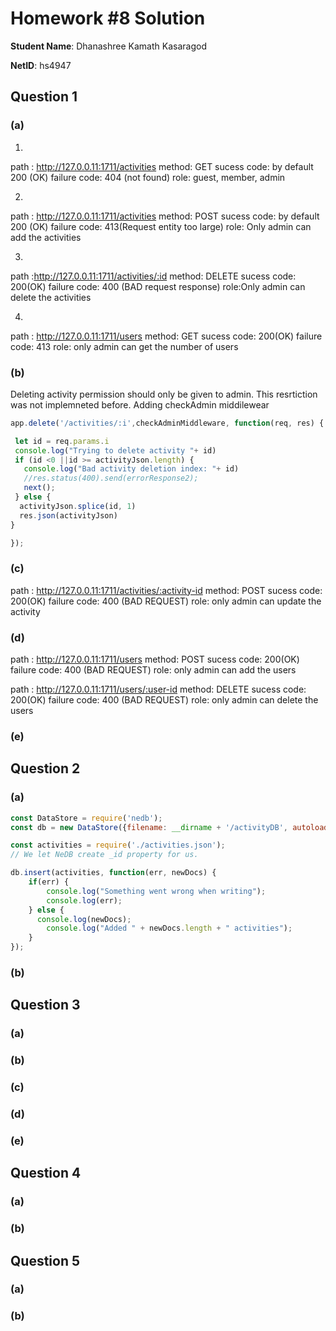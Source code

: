 # Homework #8 Solution
**Student Name**:  Dhanashree Kamath Kasaragod

**NetID**: hs4947

## Question 1
### (a)
1.
path : http://127.0.0.11:1711/activities
method: GET
sucess code: by default 200 (OK)
failure code: 404 (not found)
role: guest, member, admin

2.
path : http://127.0.0.11:1711/activities
method: POST
sucess code: by default 200 (OK)
failure code: 413(Request entity too large)
role: Only admin can add the activities

3.
path :http://127.0.0.11:1711/activities/:id
method: DELETE
sucess code: 200(OK)
failure code: 400 (BAD request response)
role:Only admin can delete the activities

4.
path : http://127.0.0.11:1711/users
method: GET
sucess code: 200(OK)
failure code: 413
role: only admin can get the number of users

### (b)
Deleting activity permission should only be given to admin. This resrtiction was not implemneted before.
Adding checkAdmin middilewear
``` clubServer.js
app.delete('/activities/:i',checkAdminMiddleware, function(req, res) {

 let id = req.params.i
 console.log("Trying to delete activity "+ id)
 if (id <0 ||id >= activityJson.length) {
   console.log("Bad activity deletion index: "+ id)
   //res.status(400).send(errorResponse2);
   next();
 } else {
  activityJson.splice(id, 1)
  res.json(activityJson)
}

});
```
### (c)
path : http://127.0.0.11:1711/activities/:activity-id
method: POST
sucess code: 200(OK)
failure code: 400 (BAD REQUEST)
role: only admin can update the activity

### (d)
path : http://127.0.0.11:1711/users
method: POST
sucess code: 200(OK)
failure code: 400 (BAD REQUEST)
role: only admin can add the users

path : http://127.0.0.11:1711/users/:user-id
method: DELETE
sucess code: 200(OK)
failure code: 400 (BAD REQUEST)
role: only admin can delete the users

### (e)

## Question 2 

### (a)
```activityDB.js
const DataStore = require('nedb');
const db = new DataStore({filename: __dirname + '/activityDB', autoload: true});

const activities = require('./activities.json');
// We let NeDB create _id property for us.

db.insert(activities, function(err, newDocs) {
    if(err) {
        console.log("Something went wrong when writing");
        console.log(err);
    } else {
      console.log(newDocs);
        console.log("Added " + newDocs.length + " activities");
    }
});
```

### (b)




## Question 3

### (a)   


### (b)


### (c)

### (d)



### (e)

## Question 4

### (a)


### (b)

## Question 5

### (a)

### (b)



